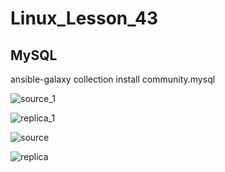 # Linux_Lesson_43
## MySQL

ansible-galaxy collection install community.mysql

![source_1](https://github.com/darknetworm/Linux_Lesson_43/assets/82410807/3ddfacb4-e5e2-4e9f-95b7-aed753c1a744)

![replica_1](https://github.com/darknetworm/Linux_Lesson_43/assets/82410807/33430408-8925-4b9f-90e4-04069bf0f19b)

![source](https://github.com/darknetworm/Linux_Lesson_43/assets/82410807/60ad77e2-8e3f-425c-a053-76dc7bc82884)

![replica](https://github.com/darknetworm/Linux_Lesson_43/assets/82410807/52ad499e-9398-4173-9125-1c995df38962)
